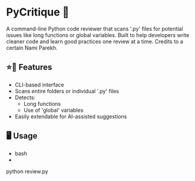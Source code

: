 # PyCritique 🐍

A command-line Python code reviewer that scans '.py' files for potential issues like long functions or global variables. Built to help developers write cleaner code and learn good practices one review at a time.
Credits to a certain Nami Parekh.

## ⭐🚀 Features
- CLI-based interface
- Scans entire folders or individual '.py' files
- Detects:
  - Long functions
  - Use of 'global' variables
- Easily extendable for AI-assisted suggestions

## 🖥️ Usage
- bash
- 
python review.py <path-to-file-or-folder>
